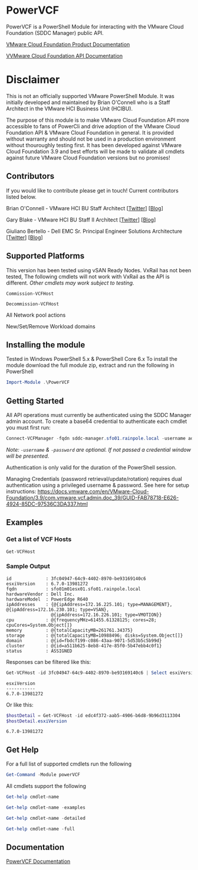 # PowerVCF
PowerVCF is a PowerShell Module for interacting with the VMware Cloud Foundation (SDDC Manager) public API.

<a href="https://docs.vmware.com/en/VMware-Cloud-Foundation" target="_blank">VMware Cloud Foundation Product Documentation</a>

<a href="https://code.vmware.com/apis/723/vmware-cloud-foundation" target="_blank">VVMware Cloud Foundation API Documentation</a>

# Disclaimer
This is not an officially supported VMware PowerShell Module. It was initially developed and maintained by Brian O'Connell who is a Staff Architect in the VMware HCI Business Unit (HCIBU).

The purpose of this module is to make VMware Cloud Foundation API more accessible to fans of PowerCli and drive adoption of the VMware Cloud Foundation API & VMware Cloud Foundation in general. It is provided without warranty and should not be used in a production environment without thouroughly testing first. It has been developed against VMware Cloud Foundation 3.9 and best efforts will be made to validate all cmdlets against future VMware Cloud Foundation versions but no promises!

## Contributors
If you would like to contribute please get in touch! Current contributors listed below.

Brian O'Connell - VMware HCI BU Staff Architect \[[Twitter](https://twitter.com/LifeOfBrianOC)\] \[[Blog](https://LifeOfBrianOC.com)\]

Gary Blake - VMware HCI BU Staff II Architect \[[Twitter](https://twitter.com/GaryJBlake)\] \[[Blog](https://my-cloudy-world.com/)\]

Giuliano Bertello - Dell EMC Sr. Principal Engineer Solutions Architecture \[[Twitter](https://twitter.com/GiulianoBerteo)\] \[[Blog](https://blog.bertello.org)\]


## Supported Platforms
This version has been tested using vSAN Ready Nodes. VxRail has not been tested, The following cmdlets will not work with VxRail as the API is different. _Other cmdlets may work subject to testing._

`Commission-VCFHost`

`Decommission-VCFHost`

All Network pool actions

New/Set/Remove Workload domains


## Installing the module
Tested in Windows PowerShell 5.x & PowerShell Core 6.x
To install the module download the full module zip, extract and run the following in PowerShell

```PowerShell
Import-Module .\PowerVCF
```

## Getting Started
All API operations must currently be authenticated using the SDDC Manager admin account.
To create a base64 credential to authenticate each cmdlet you must first run:

```powershell
Connect-VCFManager -fqdn sddc-manager.sfo01.rainpole.local -username admin -password VMware1!
```

*Note: `-username` & `-password` are optional. If not passed a credential window will be presented.*

Authentication is only valid for the duration of the PowerShell session.

Managing Credentials (password retrieval/update/rotation) requires dual authentication using a privileged username & password. See here for setup instructions: https://docs.vmware.com/en/VMware-Cloud-Foundation/3.9/com.vmware.vcf.admin.doc_39/GUID-FAB78718-E626-4924-85DC-97536C3DA337.html

## Examples
### Get a list of VCF Hosts

`Get-VCFHost`
### Sample Output

```
id             : 3fc04947-64c9-4402-8970-be93169140c6
esxiVersion    : 6.7.0-13981272
fqdn           : sfo01m01esx01.sfo01.rainpole.local
hardwareVendor : Dell Inc.
hardwareModel  : PowerEdge R640
ipAddresses    : {@{ipAddress=172.16.225.101; type=MANAGEMENT}, @{ipAddress=172.16.230.101; type=VSAN},
                 @{ipAddress=172.16.226.101; type=VMOTION}}
cpu            : @{frequencyMHz=61455.61328125; cores=28; cpuCores=System.Object[]}
memory         : @{totalCapacityMB=261761.34375}
storage        : @{totalCapacityMB=10988496; disks=System.Object[]}
domain         : @{id=fbdcf199-c086-43aa-9071-5d53b5c5b99d}
cluster        : @{id=a511b625-8eb8-417e-85f0-5b47ebb4c0f1}
status         : ASSIGNED
```


Responses can be filtered like this:

```powershell
Get-VCFHost -id 3fc04947-64c9-4402-8970-be93169140c6 | Select esxiVersion
```

```
esxiVersion
-----------
6.7.0-13981272
```


Or like this:

```powershell
$hostDetail = Get-VCFHost -id edc4f372-aab5-4906-b6d8-9b96d3113304
$hostDetail.esxiVersion
```

```
6.7.0-13981272
```


## Get Help
For a full list of supported cmdlets run the following

```powershell
Get-Command -Module powerVCF
```

All cmdlets support the following

```powershell
Get-help cmdlet-name

Get-help cmdlet-name -examples

Get-help cmdlet-name -detailed

Get-help cmdlet-name -full
```
## Documentation 
<a href="https://powervcf.readthedocs.io/en/latest/" target="_blank">PowerVCF Documentation</a>